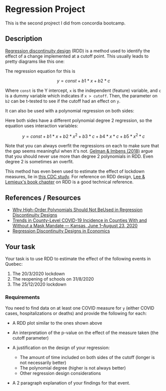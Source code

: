 # Regression Project

This is the second projrect I did from concordia bootcamp.

## Description

[Regression discontinuity design](https://en.wikipedia.org/wiki/Regression_discontinuity_design) (RDD) is a method used to identify the effect of a change implemented at a cutoff point. This usually leads to pretty diagrams like this one:

The regression equation for this is

$$y = const + b1 * x + b2 * c$$

Where `const` is the Y intercept, `x` is the independent (feature) variable, and `c` is a dummy variable which indicates if `x > cutoff`. Then, the parameter on `b2` can be t-tested to see if the cutoff had an effect on `y`.

It can also be used with a polynomial regression on both sides:


Here both sides have a different polynomial degree 2 regression, so the equation uses interaction variables:

$$y = const + b1 * x + b2 * x^2 + b3 * c + b4 * x * c + b5 * x^2 * c$$

Note that you can always overfit the regressions on each to make sure that the gap seems meaningful when it's not. [Gelman & Imbens (2018)](./resources/2018_gelman_jbes.pdf) argue that you should never use more than degree 2 polynomials in RDD. Even degree 2 is sometimes an overfit.

This method has even been used to estimate the effect of lockdown measures, lie in [this CDC study](https://www.cdc.gov/mmwr/volumes/69/wr/mm6947e2.htm?s_cid=mm6947e2_w). For reference on RDD design, [Lee & Lemieux's book chapter](./resources/RDDEconomics.pdf) on RDD is a good technical reference.


## References / Resources

- [Why High-Order Polynomials Should Not BeUsed in Regression Discontinuity Designs](./resources/2018_gelman_jbes.pdf)
- [Trends in County-Level COVID-19 Incidence in Counties With and Without a Mask Mandate — Kansas, June 1–August 23, 2020](https://www.cdc.gov/mmwr/volumes/69/wr/mm6947e2.htm?s_cid=mm6947e2_w)
- [Regression Discontinuity Designs in Economics](./resources/RDDEconomics.pdf)

## Your task

Your task is to use RDD to estimate the effect of the following events in Quebec:

1. The 20/3/2020 lockdown
2. The reopening of schools on 31/8/2020
3. The 25/12/2020 lockdown

### Requirements

You need to find data on at least one COVID measure for `y` (either COVID cases, hospitalizations or deaths) and provide the following for each:

- A RDD plot similar to the ones shown above
- An interpretation of the p-value on the effect of the measure taken (the cutoff parameter)
- A justification on the design of your regression:

  - The amount of time included on both sides of the cutoff (longer is not necessarily better)
  - The polynomial degree (higher is not always better)
  - Other regression design considerations

- A 2 paragraph explanation of your findings for that event.
